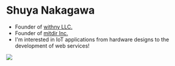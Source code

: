 # Shuya Nakagawa

* Founder of [withny LLC.](https://help.withny.fun/company)
* Founder of [mitdir Inc.](https://mitdir.jp)
* I'm interested in IoT applications from hardware designs to the development of web services!

![](http://github-profile-summary-cards.vercel.app/api/cards/profile-details?username=taltalp&theme=default)
